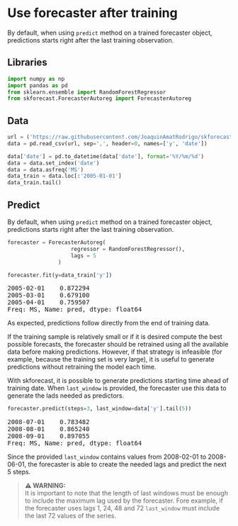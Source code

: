 # Use forecaster after training

By default, when using `predict` method on a trained forecaster object, predictions starts right after the last training observation.



## Libraries

``` python
import numpy as np
import pandas as pd
from sklearn.ensemble import RandomForestRegressor
from skforecast.ForecasterAutoreg import ForecasterAutoreg
```

## Data

``` python
url = ('https://raw.githubusercontent.com/JoaquinAmatRodrigo/skforecast/master/data/h2o.csv')
data = pd.read_csv(url, sep=',', header=0, names=['y', 'date'])

data['date'] = pd.to_datetime(data['date'], format='%Y/%m/%d')
data = data.set_index('date')
data = data.asfreq('MS')
data_train = data.loc[:'2005-01-01']
data_train.tail()
```
## Predict

By default, when using `predict` method on a trained forecaster object, predictions starts right after the last training observation.

``` python
forecaster = ForecasterAutoreg(
                    regressor = RandomForestRegressor(),
                    lags = 5
                )

forecaster.fit(y=data_train['y'])
```

<pre>
2005-02-01    0.872294
2005-03-01    0.679100
2005-04-01    0.759507
Freq: MS, Name: pred, dtype: float64
</pre>

As expected, predictions follow directly from the end of training data.

If the training sample is relatively small or if it is desired compute the best possible forecasts, the forecaster should be retrained using all the available data before making predictions. However, if that strategy is infeasible (for example, because the training set is very large), it is useful to generate predictions without retraining the model each time.

With skforecast, it is possible to generate predictions starting time ahead of training date. When `last_window` is provided, the forecaster use this data to generate the lads needed as predictors.

``` python
forecaster.predict(steps=3, last_window=data['y'].tail(5))
```

<pre>
2008-07-01    0.783482
2008-08-01    0.865240
2008-09-01    0.897055
Freq: MS, Name: pred, dtype: float64
</pre>

Since the provided `last_window` contains values from 2008-02-01 to 2008-06-01, the forecaster is able to create the needed lags and predict the next 5 steps.


> **⚠ WARNING:**  
> It is important to note that the length of last windows must be enough to include the maximum lag used by the forecaster. Fore example, if the forecaster uses lags 1, 24, 48 and 72 `last_window` must include the last 72 values of the series.
